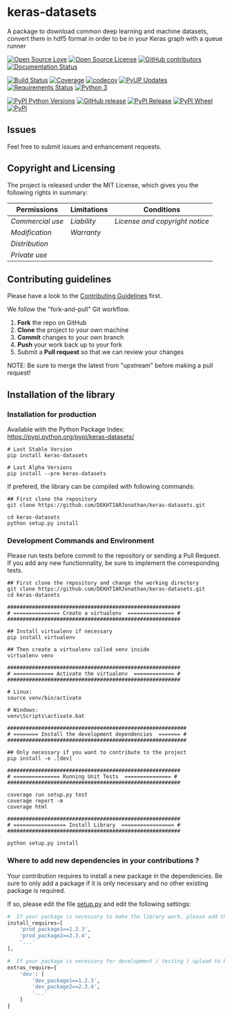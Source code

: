 # keras-datasets

A package to download common deep learning and machine datasets, convert them in hdf5 format in order to be in your Keras graph with a queue runner

[![Open Source Love](https://badges.frapsoft.com/os/v2/open-source.svg?v=103)](https://opensource.org/licenses/MIT/)
[![Open Source License](https://img.shields.io/github/license/DEKHTIARJonathan/keras-datasets.svg)](https://github.com/DEKHTIARJonathan/keras-datasets/releases)
[![GitHub contributors](https://img.shields.io/github/contributors/DEKHTIARJonathan/keras-datasets.svg)](https://github.com/DEKHTIARJonathan/keras-datasets)
[![Documentation Status](https://img.shields.io/badge/docs-latest-brightgreen.svg?style=flat&maxAge=86400&label=documentation)](http://keras-datasets.readthedocs.io/en/latest/?badge=latest)

[![Build Status](https://travis-ci.org/DEKHTIARJonathan/keras-datasets.svg?branch=master)](https://travis-ci.org/DEKHTIARJonathan/keras-datasets)
[![Coverage](https://img.shields.io/coveralls/DEKHTIARJonathan/keras-datasets/master.svg)](https://coveralls.io/github/DEKHTIARJonathan/keras-datasets?branch=master)
[![codecov](https://codecov.io/gh/DEKHTIARJonathan/keras-datasets/branch/master/graph/badge.svg)](https://codecov.io/gh/DEKHTIARJonathan/keras-datasets)
[![PyUP Updates](https://pyup.io/repos/github/DEKHTIARJonathan/keras-datasets/shield.svg)](https://pyup.io/repos/github/DEKHTIARJonathan/keras-datasets/)
[![Requirements Status](https://requires.io/github/DEKHTIARJonathan/keras-datasets/requirements.svg?branch=master)](https://requires.io/github/DEKHTIARJonathan/keras-datasets/requirements/?branch=master)
[![Python 3](https://pyup.io/repos/github/DEKHTIARJonathan/keras-datasets/python-3-shield.svg)](https://pyup.io/repos/github/DEKHTIARJonathan/keras-datasets/)

[![PyPI Python Versions](https://img.shields.io/pypi/pyversions/keras-datasets.svg)](https://pypi.python.org/pypi/keras-datasets/)
[![GitHub release](https://img.shields.io/github/release/DEKHTIARJonathan/keras-datasets.svg?label=github-release)](https://github.com/DEKHTIARJonathan/keras-datasets/releases)
[![PyPI Release](https://img.shields.io/pypi/v/keras-datasets.svg?label=pypi-release)](https://pypi.python.org/pypi/keras-datasets/)
[![PyPI Wheel](https://img.shields.io/pypi/wheel/keras-datasets.svg)](https://pypi.python.org/pypi/keras-datasets/)
[![PyPI](https://img.shields.io/pypi/status/keras-datasets.svg?label=pypi-status)](https://pypi.python.org/pypi/keras-datasets/)

## Issues

Feel free to submit issues and enhancement requests.

## Copyright and Licensing

The project is released under the MIT License, which gives you the following rights in summary:

|**Permissions**  |**Limitations**|**Conditions**                 |
|---------------- |-------------- |------------------------------ |
|*Commercial use* |*Liability*    |*License and copyright notice* |
|*Modification*   |*Warranty*     |                               |
|*Distribution*   |               |                               |
|*Private use*    |               |                               |

## Contributing guidelines

Please have a look to the [Contributing Guidelines](CONTRIBUTING.md) first.

We follow the "fork-and-pull" Git workflow.

1. **Fork** the repo on GitHub
2. **Clone** the project to your own machine
3. **Commit** changes to your own branch
4. **Push** your work back up to your fork
5. Submit a **Pull request** so that we can review your changes

NOTE: Be sure to merge the latest from "upstream" before making a pull request!

## Installation of the library

### Installation for production

Available with the Python Package Index: <https://pypi.python.org/pypi/keras-datasets/>

```shell
# Last Stable Version
pip install keras-datasets

# Last Alpha Versions
pip install --pre keras-datasets
```

If prefered, the library can be compiled with following commands:

```shell
## First clone the repository
git clone https://github.com/DEKHTIARJonathan/keras-datasets.git

cd keras-datasets
python setup.py install
```
### Development Commands and Environment

Please run tests before commit to the repository or sending a Pull Request.<br>
If you add any new functionnality, be sure to implement the corresponding tests.

```shell
## First clone the repository and change the working directory
git clone https://github.com/DEKHTIARJonathan/keras-datasets.git
cd keras-datasets

########################################################
# =============== Create a virtualenv  =============== #
########################################################

## Install virtualenv if necessary
pip install virtualenv

## Then create a virtualenv called venv inside
virtualenv venv

########################################################
# ============= Activate the virtualenv  ============= #
########################################################

# Linux:
source venv/bin/activate

# Windows:
venv\Scripts\activate.bat

##########################################################
# ======== Install the development dependencies  ======= #
##########################################################

## Only necessary if you want to contribute to the project
pip install -e .[dev]

########################################################
# =============== Running Unit Tests  =============== #
########################################################

coverage run setup.py test
coverage report -m
coverage html

########################################################
# ================= Install Library  ================= #
########################################################

python setup.py install
```

### Where to add new dependencies in your contributions ?
Your contribution requires to install a new package in the dependencies. Be sure to only add a package if it is only necessary and no other existing package is required.

If so, please edit the file [setup.py](setup.py) and edit the following settings:

```python
#  If your package is necessary to make the library work, please add the package here:
install_requires=[
    'prod_package1==1.2.3',
    'prod_package2==2.3.4',
    '...'
],

#  If your package is necessary for development / testing / upload to PyPI but not for the production version, please add the package here:
extras_require={
    'dev': [
        'dev_package1==1.2.3',
        'dev_package2==2.3.4',
        '...'
    ]
}
```
